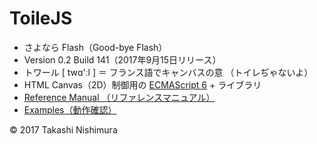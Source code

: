 # ToileJS

* さよなら Flash（​Good-bye Flash）
* Version 0.2 Build 141（2017年9月15日リリース）
* トワール [ twɑ'ːl ] ＝ フランス語でキャンバスの意 （トイレぢゃないよ）
* HTML Canvas（2D）制御用の [ECMAScript 6](https://github.com/TakashiNishimura/HelloWorld/blob/master/languages/ECMAScript6/ECMAScript6_reference.md) + ライブラリ
* [Reference Manual （リファレンスマニュアル）](https://github.com/TakashiNishimura/toile.js/blob/master/doc/reference.md)
* [Examples（動作確認）](https://github.com/TakashiNishimura/ToileJS/tree/master/examples)

© 2017 Takashi Nishimura